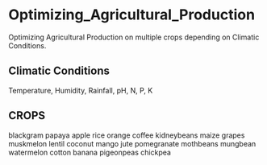 # Optimizing_Agricultural_Production
Optimizing Agricultural Production on multiple crops depending on Climatic Conditions.

## Climatic Conditions 
Temperature, Humidity, Rainfall, pH, N, P, K

## CROPS
blackgram
papaya
apple
rice
orange
coffee
kidneybeans
maize
grapes
muskmelon
lentil
coconut
mango
jute
pomegranate
mothbeans
mungbean
watermelon
cotton
banana
pigeonpeas
chickpea
